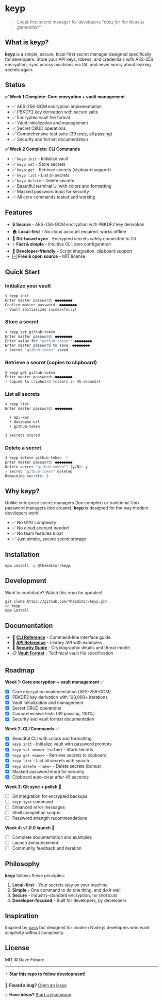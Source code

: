 # keyp

> Local-first secret manager for developers
> *"pass for the Node.js generation"*

## What is keyp?

**keyp** is a simple, secure, local-first secret manager designed specifically for developers. Store your API keys, tokens, and credentials with AES-256 encryption, sync across machines via Git, and never worry about leaking secrets again.

## Status

**✅ Week 1 Complete: Core encryption + vault management**

- ✅ AES-256-GCM encryption implementation
- ✅ PBKDF2 key derivation with secure salts
- ✅ Encrypted vault file format
- ✅ Vault initialization and management
- ✅ Secret CRUD operations
- ✅ Comprehensive test suite (39 tests, all passing)
- ✅ Security and format documentation

**✅ Week 2 Complete: CLI Commands**

- ✅ `keyp init` - Initialize vault
- ✅ `keyp set` - Store secrets
- ✅ `keyp get` - Retrieve secrets (clipboard support)
- ✅ `keyp list` - List all secrets
- ✅ `keyp delete` - Delete secrets
- ✅ Beautiful terminal UI with colors and formatting
- ✅ Masked password input for security
- ✅ All core commands tested and working

## Features

- 🔒 **Secure** - AES-256-GCM encryption with PBKDF2 key derivation
- 🏠 **Local-first** - No cloud account required, works offline
- 🔄 **Git-based sync** - Encrypted secrets safely committed to Git
- ⚡ **Fast & simple** - Intuitive CLI, zero configuration
- 🔧 **Developer-friendly** - Script integration, clipboard support
- 🆓 **Free & open source** - MIT license

## Quick Start

### Initialize your vault
```bash
$ keyp init
Enter master password: ●●●●●●●●
Confirm master password: ●●●●●●●●
✓ Vault initialized successfully!
```

### Store a secret
```bash
$ keyp set github-token
Enter master password: ●●●●●●●●
Enter value for "github-token": ●●●●●●●●
Enter master password to save: ●●●●●●●●
✓ Secret "github-token" saved
```

### Retrieve a secret (copies to clipboard)
```bash
$ keyp get github-token
Enter master password: ●●●●●●●●
✓ Copied to clipboard (clears in 45 seconds)
```

### List all secrets
```bash
$ keyp list
Enter master password: ●●●●●●●●

  • api-key
  • database-url
  • github-token

3 secrets stored
```

### Delete a secret
```bash
$ keyp delete github-token -f
Enter master password: ●●●●●●●●
Delete secret "github-token"? (y/N): y
✓ Secret "github-token" deleted
Remaining secrets: 2
```

## Why keyp?

Unlike enterprise secret managers (too complex) or traditional Unix password managers (too arcane), **keyp** is designed for the way modern developers work:

- ✅ No GPG complexity
- ✅ No cloud account needed
- ✅ No team features bloat
- ✅ Just simple, secure secret storage

## Installation

```bash
npm install -g @theeditor/keyp
```

## Development

Want to contribute? Watch this repo for updates!

```bash
git clone https://github.com/TheEditor/keyp.git
cd keyp
npm install
```

## Documentation

- 📖 **[CLI Reference](./docs/CLI.md)** - Command-line interface guide
- 🔧 **[API Reference](./docs/API.md)** - Library API with examples
- 🔐 **[Security Guide](./docs/SECURITY.md)** - Cryptographic details and threat model
- 📋 **[Vault Format](./docs/VAULT_FORMAT.md)** - Technical vault file specification

## Roadmap

**Week 1: Core encryption + vault management** ✅
- [x] Core encryption implementation (AES-256-GCM)
- [x] PBKDF2 key derivation with 100,000+ iterations
- [x] Vault initialization and management
- [x] Secret CRUD operations
- [x] Comprehensive tests (39 passing, 100%)
- [x] Security and vault format documentation

**Week 2: CLI Commands** ✅
- [x] Beautiful CLI with colors and formatting
- [x] `keyp init` - Initialize vault with password prompts
- [x] `keyp set <name> [value]` - Store secrets
- [x] `keyp get <name>` - Retrieve secrets to clipboard
- [x] `keyp list` - List all secrets with search
- [x] `keyp delete <name>` - Delete secrets (bonus)
- [x] Masked password input for security
- [x] Clipboard auto-clear after 45 seconds

**Week 3: Git sync + polish** 📅
- [ ] Git integration for encrypted backups
- [ ] `keyp sync` command
- [ ] Enhanced error messages
- [ ] Shell completion scripts
- [ ] Password strength recommendations

**Week 4: v1.0.0 launch** 📅
- [ ] Complete documentation and examples
- [ ] Launch announcement
- [ ] Community feedback and iteration

## Philosophy

**keyp** follows these principles:

1. **Local-first** - Your secrets stay on your machine
2. **Simple** - One command to do one thing, and do it well
3. **Secure** - Industry-standard encryption, no shortcuts
4. **Developer-focused** - Built for developers, by developers

## Inspiration

Inspired by [pass](https://www.passwordstore.org/) but designed for modern Node.js developers who want simplicity without complexity.

## License

MIT © Dave Fobare

---

⭐ **Star this repo to follow development!**

🐛 **Found a bug?** [Open an issue](https://github.com/TheEditor/keyp/issues)

💡 **Have ideas?** [Start a discussion](https://github.com/TheEditor/keyp/discussions)
